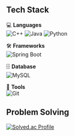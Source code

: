 <!--
## 👋

**agree0002/agree0002** is a ✨ _special_ ✨ repository because its `README.md` (this file) appears on your GitHub profile.

Here are some ideas to get you started:

- 🔭 I’m currently working on ...
- 🌱 I’m currently learning ...
- 👯 I’m looking to collaborate on ...
- 🤔 I’m looking for help with ...
- 💬 Ask me about ...
- 📫 How to reach me: ...
- 😄 Pronouns: ...
- ⚡ Fun fact: ...
-->

## Tech Stack

💻 **Languages**  
![C++](https://img.shields.io/badge/C++-00599C?style=flat&logo=c%2B%2B&logoColor=white) 
![Java](https://img.shields.io/badge/Java-000000?style=flat&logo=OpenJDK&logoColor=white) 
![Python](https://img.shields.io/badge/Python-3776AB?style=flat&logo=python&logoColor=white)  

🛠️ **Frameworks**  
![Spring Boot](https://img.shields.io/badge/Spring%20Boot-6DB33F?style=flat&logo=springboot&logoColor=white)

🗄️ **Database**  
![MySQL](https://img.shields.io/badge/MySQL-4479A1?style=flat&logo=mysql&logoColor=white)  

🔧 **Tools**  
![Git](https://img.shields.io/badge/Git-F05032?style=flat&logo=git&logoColor=white) 

## Problem Solving
[![Solved.ac Profile](http://mazassumnida.wtf/api/v2/generate_badge?boj=running02)](https://solved.ac/running02/)
